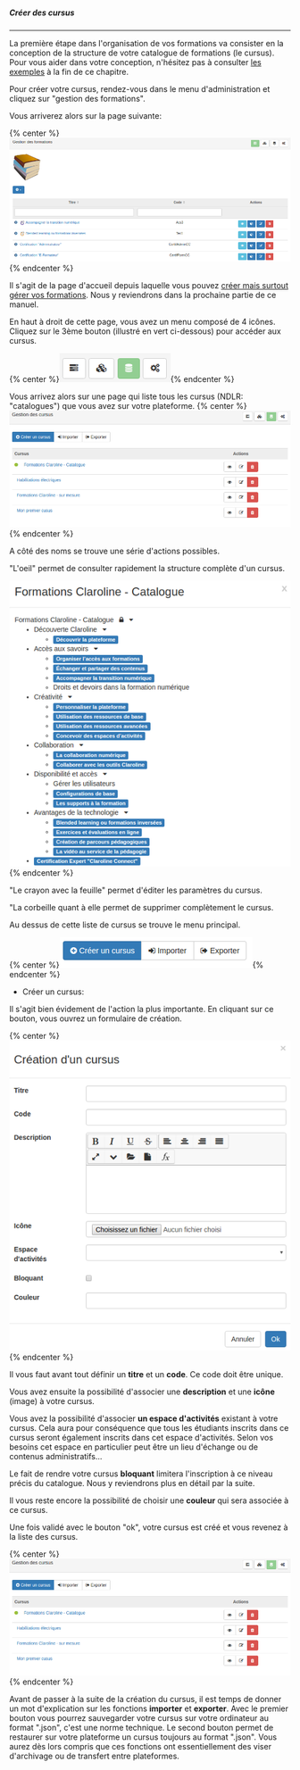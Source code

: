 ##### Créer des cursus
---
La première étape dans l'organisation de vos formations va consister en la conception de la structure de votre catalogue de formations (le cursus). Pour vous aider dans votre conception, n'hésitez pas à consulter [les exemples](examples.md) à la fin de ce chapitre.

Pour créer votre cursus, rendez-vous dans le menu d'administration et cliquez sur "gestion des formations".

Vous arriverez alors sur la page suivante:

{% center %}![](images/cursus-fig23.png){% endcenter %}

Il s'agit de la page d'accueil depuis laquelle vous pouvez [créer mais surtout gérer vos formations](create-trainings.md). Nous y reviendrons dans la prochaine partie de ce manuel. 

En haut à droit de cette page, vous avez un menu composé de 4 icônes.
Cliquez sur le 3ème bouton (illustré en vert ci-dessous) pour accéder aux cursus. 

{% center %}![](images/cursus-fig27.png){% endcenter %}

Vous arrivez alors sur une page qui liste tous les cursus (NDLR: "catalogues") que vous avez sur votre plateforme. 
{% center %}![](images/cursus-fig29.png){% endcenter %}

A côté des noms se trouve une série d'actions possibles.

"L'oeil" permet de consulter rapidement la structure complète d'un cursus. 

![](images/cursus-fig30.png){% endcenter %}

"Le crayon avec la feuille" permet d'éditer les paramètres du cursus. 

"La corbeille quant à elle permet de supprimer complètement le cursus.

Au dessus de cette liste de cursus se trouve le menu principal.

{% center %}![](images/cursus-fig39.png){% endcenter %}

* Créer un cursus:

Il s'agit bien évidement de l'action la plus importante. En cliquant sur ce bouton, vous ouvrez un formulaire de création.

{% center %}![](images/cursus-fig31.png){% endcenter %}

Il vous faut avant tout définir un **titre** et un **code**. Ce code doit être unique.

Vous avez ensuite la possibilité d'associer une **description** et une **icône** (image) à votre cursus.

Vous avez la possibilité d'associer **un espace d'activités** existant à votre cursus. Cela aura pour conséquence que tous les étudiants inscrits dans ce cursus seront également inscrits dans cet espace d'activités. Selon vos besoins cet espace en particulier peut être un lieu d'échange ou de contenus administratifs...

Le fait de rendre votre cursus **bloquant** limitera l'inscription à ce niveau précis du catalogue. Nous y reviendrons plus en détail par la suite. 

Il vous reste encore la possibilité de choisir une **couleur** qui sera associée à ce cursus. 

Une fois validé avec le bouton "ok", votre cursus est créé et vous revenez à la liste des cursus. 

{% center %}![](images/cursus-fig29.png){% endcenter %}

Avant de passer à la suite de la création du cursus, il est temps de donner un mot d'explication sur les fonctions **importer** et **exporter**. Avec le premier bouton vous pourrez sauvegarder votre cursus sur votre ordinateur au format ".json", c'est une norme technique. Le second bouton permet de restaurer sur votre plateforme un cursus toujours au format ".json". Vous aurez dès lors compris que ces fonctions ont essentiellement des viser d'archivage ou de transfert entre plateformes.

